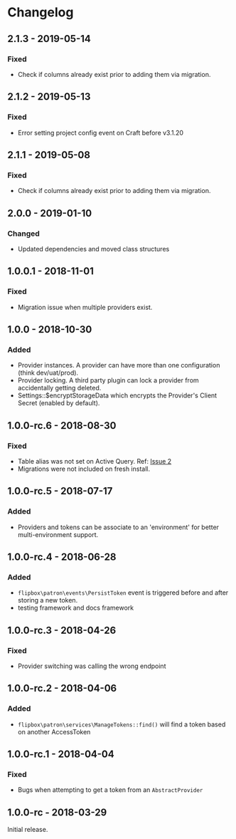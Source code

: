 Changelog
=========

## 2.1.3 - 2019-05-14
### Fixed
- Check if columns already exist prior to adding them via migration.

## 2.1.2 - 2019-05-13
### Fixed
- Error setting project config event on Craft before v3.1.20

## 2.1.1 - 2019-05-08
### Fixed
- Check if columns already exist prior to adding them via migration.

## 2.0.0 - 2019-01-10
### Changed
- Updated dependencies and moved class structures

## 1.0.0.1 - 2018-11-01
### Fixed
- Migration issue when multiple providers exist.

## 1.0.0 - 2018-10-30
### Added
- Provider instances.  A provider can have more than one configuration (think dev/uat/prod).
- Provider locking.  A third party plugin can lock a provider from accidentally getting deleted.
- Settings::$encryptStorageData which encrypts the Provider's Client Secret (enabled by default).

## 1.0.0-rc.6 - 2018-08-30
### Fixed
- Table alias was not set on Active Query.  Ref: [Issue 2](https://github.com/flipboxfactory/patron/issues/2)
- Migrations were not included on fresh install.

## 1.0.0-rc.5 - 2018-07-17
### Added
- Providers and tokens can be associate to an 'environment' for better multi-environment support.

## 1.0.0-rc.4 - 2018-06-28
### Added
- `flipbox\patron\events\PersistToken` event is triggered before and after storing a new token. 
- testing framework and docs framework

## 1.0.0-rc.3 - 2018-04-26
### Fixed
- Provider switching was calling the wrong endpoint

## 1.0.0-rc.2 - 2018-04-06
### Added
- `flipbox\patron\services\ManageTokens::find()` will find a token based on another AccessToken

## 1.0.0-rc.1 - 2018-04-04
### Fixed
- Bugs when attempting to get a token from an `AbstractProvider`

## 1.0.0-rc - 2018-03-29
Initial release.
